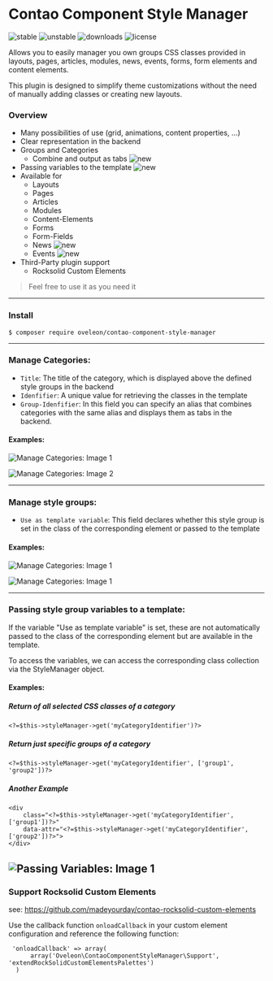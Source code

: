 # Contao Component Style Manager
![stable](https://img.shields.io/badge/stable-master-%23D6AF23?style=flat-square)
![unstable](https://img.shields.io/badge/unstable-develop-F38041?style=flat-square)
![downloads](https://img.shields.io/packagist/dt/oveleon/contao-component-style-manager?color=%230A7BBC&style=flat-square)
![license](https://img.shields.io/github/license/oveleon/contao-component-style-manager?style=flat-square)

Allows you to easily manager you own groups CSS classes provided in layouts, pages, articles, modules, news, events, forms, form elements and content elements.

This plugin is designed to simplify theme customizations without the need of manually adding classes or creating new layouts.

### Overview
- Many possibilities of use (grid, animations, content properties, ...)
- Clear representation in the backend
- Groups and Categories
    - Combine and output as tabs ![new](https://img.shields.io/badge/-new-brightgreen?style=flat-square)
- Passing variables to the template ![new](https://img.shields.io/badge/-new-brightgreen?style=flat-square)
- Available for
    - Layouts
    - Pages
    - Articles
    - Modules
    - Content-Elements
    - Forms
    - Form-Fields
    - News ![new](https://img.shields.io/badge/-new-brightgreen?style=flat-square)
    - Events ![new](https://img.shields.io/badge/-new-brightgreen?style=flat-square)
- Third-Party plugin support
    - Rocksolid Custom Elements 


> Feel free to use it as you need it

---

### Install
```
$ composer require oveleon/contao-component-style-manager
```

---

### Manage Categories:
- `Title`: The title of the category, which is displayed above the defined style groups in the backend
- `Idenfifier`: A unique value for retrieving the classes in the template
- `Group-Idenfifier`: In this field you can specify an alias that combines categories with the same alias and displays them as tabs in the backend.

#### Examples:
![Manage Categories: Image 1](https://www.oveleon.de/share/github-assets/contao-component-style-manager/2.0/categorie-edit.png)

![Manage Categories: Image 2](https://www.oveleon.de/share/github-assets/contao-component-style-manager/2.0/categories.png)

---

### Manage style groups:
- `Use as template variable`: This field declares whether this style group is set in the class of the corresponding element or passed to the template

#### Examples:
![Manage Categories: Image 1](https://www.oveleon.de/share/github-assets/contao-component-style-manager/2.0/style-groups-edit.png)

![Manage Categories: Image 1](https://www.oveleon.de/share/github-assets/contao-component-style-manager/2.0/style-groups-list.png)

---

### Passing style group variables to a template:
If the variable "Use as template variable" is set, these are not automatically passed to the class of the corresponding element but are available in the template.

To access the variables, we can access the corresponding class collection via the StyleManager object.

#### Examples:
##### Return of all selected CSS classes of a category
```
<?=$this->styleManager->get('myCategoryIdentifier')?>
```
##### Return just specific groups of a category
```
<?=$this->styleManager->get('myCategoryIdentifier', ['group1', 'group2'])?>
```
##### Another Example
```
<div 
    class="<?=$this->styleManager->get('myCategoryIdentifier', ['group1'])?>" 
    data-attr="<?=$this->styleManager->get('myCategoryIdentifier', ['group2'])?>">
</div>
```

![Passing Variables: Image 1](https://www.oveleon.de/share/github-assets/contao-component-style-manager/2.0/template-var-list.png)
---

### Support Rocksolid Custom Elements
see: https://github.com/madeyourday/contao-rocksolid-custom-elements

Use the callback function `onloadCallback` in your custom element configuration and reference the following function:
```
 'onloadCallback' => array(
      array('Oveleon\ContaoComponentStyleManager\Support', 'extendRockSolidCustomElementsPalettes')
  )
```
